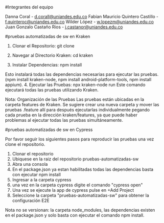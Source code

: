 #Integrantes del equipo

Danna Coral                       - d.corall@uniandes.edu.co
Fabian Mauricio Quintero Castillo - f.quinteroc@uniandes.edu.co
Wilder López                      - w.lopezm@uniandes.edu.co
Juan Gonzalo Castaño Rios         - j.castanor@uniandes.edu.co



#pruebas automatizadas de sw en Kraken
1. Clonar el Repositorio: git clone <URL del Repositorio>
   
2. Navegar al Directorio Kraken:  cd kraken
   
3. Instalar Dependencias: npm install

Esto instalará todas las dependencias necesarias para ejecutar las pruebas. (npm install kraken-node, npm install android-platform-tools, npm install appium).
4. Ejecutar las Pruebas: npx kraken-node run
Este comando ejecutará todas las pruebas utilizando Kraken.

Nota: Organización de las Pruebas
Las pruebas están ubicadas en la carpeta features de Kraken. Se sugiere crear una nueva carpeta y mover las pruebas .feature allí para después ejecutarlas individualmente pegando cada prueba en la dirección kraken/features, ya que puede haber problemas al ejecutar todas las pruebas simultáneamente.

#pruebas automatizadas de sw en Cypress

Por favor seguir los siguientes pasos para reproducir las pruebas una vez clone el repositorio.
1. Clonar el repositorio
2. Ubiquese en la raiz del repositorio pruebas-automatizadas-sw
3. Abra una consola
4. En el package.json ya estan habilitadas todas las dependencias basta con ejecutar npm install
5. Ingresar a la carpeta cypress
6. una vez en la carpeta cypress digite el comando "cypress open"
7. Una vez se ejecute la app de cypress pulse en +Add Project
8. Seleccione la carpeta "pruebas-automatizadas-sw" para obtener la configuración E2E

Nota no se versionan: la carpeta node_modules, las dependencias existen en el package.json y solo basta con ejecutar el comando npm install.
